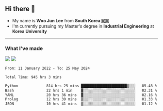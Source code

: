 ## Hi there 👋

- My name is **Woo Jun Lee** from **South Korea 🇰🇷**
- I'm currently pursuing my Master's degree in **Industrial Engineering** at **Korea University**

---

### What I've made

<a href="https://share.streamlit.io/tomtom1103/kuiai_hackathon_2022/main/JL_app.py"><img src="https://img.shields.io/badge/Journey Lee-161B22?style=for-the-badge&logo=streamlit&logoColor=FF4B4B"/></a> <a href="https://jeon-100.github.io/Dangzang/"><img src="https://img.shields.io/badge/당신을 위한 장학금, 당장!-161B22?style=for-the-badge&logo=react&logoColor=#61DAFB"/></a>

<!--START_SECTION:waka-->

```txt
From: 11 January 2022 - To: 25 May 2024

Total Time: 945 hrs 3 mins

Python             814 hrs 25 mins █████████████████████▒░░░   85.48 %
Bash               22 hrs 1 min    ▓░░░░░░░░░░░░░░░░░░░░░░░░   02.31 %
YAML               20 hrs 36 mins  ▓░░░░░░░░░░░░░░░░░░░░░░░░   02.16 %
Prolog             12 hrs 39 mins  ▒░░░░░░░░░░░░░░░░░░░░░░░░   01.33 %
JSON               10 hrs 41 mins  ▒░░░░░░░░░░░░░░░░░░░░░░░░   01.12 %
```

<!--END_SECTION:waka-->
